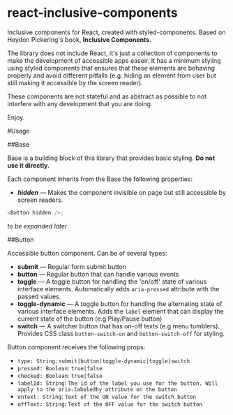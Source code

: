 # react-inclusive-components

Inclusive components for React, created with styled-components. Based on Heydon
Pickering's book, **Inclusive Components**.

The library does not include React, it's just a collection of components to make the development of accessible apps easeir.
It has a minimum styling using styled components that ensures that these elements are behaving properly and avoid different pitfalls (e.g. hiding an element from user but still making it accessible by the screen reader).

These components are not stateful and as abstract as possible to not interfere with any development that you are doing.

Enjoy.

#Usage

##Base

Base is a building block of this library that provides basic styling. **Do not
use it directly.**

Each component inherits from the Base the following properties:

* **_hidden_** — Makes the component invisible on page but still accessible by
  screen readers.

```js
<Button hidden />;
```

_to be expanded later_

##Button

Accessible button component. Can be of several types:

* **submit** — Regular form submit button
* **button** — Regular button that can handle various events
* **toggle** — A toggle button for handling the 'on/off' state of various
  interface elements. Automatically adds `aria-pressed` attribute with the
  passed values.
* **toggle-dynamic** — A toggle button for handling the alternating state of various
  interface elements. Adds the `label` element that can display the current state of the  button (e.g Play/Pause button)
* **switch** — A switcher button that has on-off texts (e.g menu tumblers). Provides CSS class `button-switch-on` and `button-switch-off` for styling.

Button component receives the following props:

* `type: String`: `submit|button|toggle-dynamic|toggle|switch`
* `pressed: Boolean`: `true|false`
* `checked: Boolean`: `true|false`
* `labelId: String`: `The id of the label you use for the button. Will apply to the aria-labeledby attribute on the button`
* `onText: String`: `Text of the ON value for the switch button`
* `offText: String`: `Text of the OFF value for the switch button`


